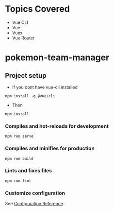 # Topics Covered
- Vue CLI
- Vue
- Vuex
- Vue Router

# pokemon-team-manager

## Project setup
- If you dont have vue-cli installed
```
npm install -g @vue/cli
```
- Then
```
npm install
```

### Compiles and hot-reloads for development

```
npm run serve
```

### Compiles and minifies for production

```
npm run build
```

### Lints and fixes files

```
npm run lint
```

### Customize configuration

See [Configuration Reference](https://cli.vuejs.org/config/).
